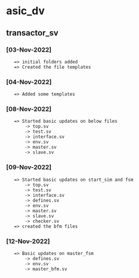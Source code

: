 # asic_dv

## transactor_sv

### [03-Nov-2022]
  
       => initial folders added
       => Created the file templates
  
### [04-Nov-2022]
  
       => Added some templates
  
### [08-Nov-2022]
  
       => Started basic updates on below files
           -> top.sv
           -> test.sv
           -> interface.sv
           -> env.sv
           -> master.sv
           -> slave.sv

### [09-Nov-2022]

       => Started basic updates on start_sim and fsm
           -> top.sv
           -> test.sv
           -> interface.sv
           -> defines.sv
           -> env.sv
           -> master.sv
           -> slave.sv
           -> checker.sv
       => created the bfm files

### [12-Nov-2022]

       => Basic updates on master_fsm
           -> defines.sv
           -> env.sv
           -> master_bfm.sv
